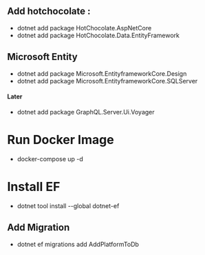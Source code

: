 ## Add hotchocolate :
* dotnet add package HotChocolate.AspNetCore
* dotnet add package HotChocolate.Data.EntityFramework

## Microsoft Entity
* dotnet add package Microsoft.EntityframeworkCore.Design
* dotnet add package Microsoft.EntityframeworkCore.SQLServer

#### Later
* dotnet add package GraphQL.Server.Ui.Voyager

# Run Docker Image
* docker-compose up -d

# Install EF
* dotnet tool install --global dotnet-ef

## Add Migration
* dotnet ef migrations add AddPlatformToDb